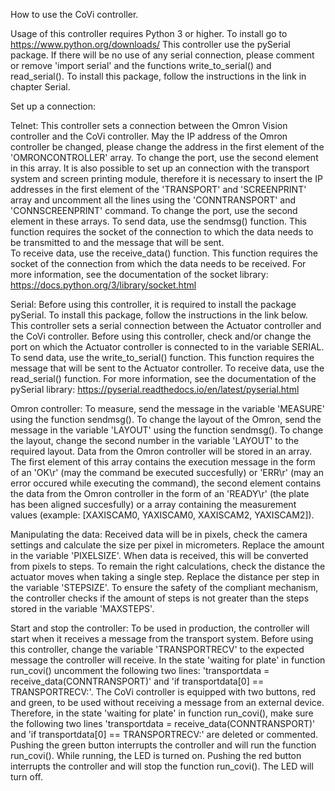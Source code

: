 How to use the CoVi controller.

Usage of this controller requires Python 3 or higher. To install go to https://www.python.org/downloads/ 
This controller use the pySerial package. If there will be no use of any serial connection, please comment or remove 'import serial' and the functions write_to_serial() and read_serial(). To install this package, follow the instructions in the link in chapter Serial.

Set up a connection:

Telnet:
    This controller sets a connection between the Omron Vision controller and the CoVi controller. May the IP address of the Omron controller be changed, please change the address in the first element of the 'OMRONCONTROLLER' array. To change the port, use the second element in this array.
    It is also possible to set up an connection with the transport system and screen printing module, therefore it is necessary to insert the IP addresses in the first element of the 'TRANSPORT' and 'SCREENPRINT' array and uncomment all the lines using the 'CONNTRANSPORT' and 'CONNSCREENPRINT' command. To change the port, use the second element in these arrays.
    To send data, use the sendmsg() function. This function requires the socket of the connection to which the data needs to be transmitted to and the message that will be sent.   
    To receive data, use the receive_data() function. This function requires the socket of the connection from which the data needs to be received.
    For more information, see the documentation of the socket library: https://docs.python.org/3/library/socket.html

Serial:
    Before using this controller, it is required to install the package pySerial. To install this package, follow the instructions in the link below.
    This controller sets a serial connection between the Actuator controller and the CoVi controller. Before using this controller, check and/or change the port on which the Actuator controller is connected to in the variable SERIAL.
    To send data, use the write_to_serial() function. This function requires the message that will be sent to the Actuator controller.
    To receive data, use the read_serial() function.
    For more information, see the documentation of the pySerial library: https://pyserial.readthedocs.io/en/latest/pyserial.html

Omron controller:
To measure, send the message in the variable 'MEASURE' using the function sendmsg(). To change the layout of the Omron, send the message in the variable 'LAYOUT' using the function sendmsg(). To change the layout, change the second number in the variable 'LAYOUT' to the required layout.
Data from the Omron controller will be stored in an array. The first element of this array contains the execution message in the form of an 'OK\r' (may the command be executed succesfully) or 'ERR\r' (may an error occured while executing the command), the second element contains the data from the Omron controller in the form of an 'READY\r' (the plate has been aligned succesfully) or a array containing the measurement values (example: [XAXISCAM0, YAXISCAM0, XAXISCAM2, YAXISCAM2]).

Manipulating the data:
Received data will be in pixels, check the camera settings and calculate the size per pixel in micrometers. Replace the amount in the variable 'PIXELSIZE'.
When data is received, this will be converted from pixels to steps. To remain the right calculations, check the distance the actuator moves when taking a single step. Replace the distance per step in the variable 'STEPSIZE'.
To ensure the safety of the compliant mechanism, the controller checks if the amount of steps is not greater than the steps stored in the variable 'MAXSTEPS'.

Start and stop the controller:
To be used in production, the controller will start when it receives a message from the transport system. Before using this controller, change the variable 'TRANSPORTRECV' to the expected message the controller will receive. In the state 'waiting for plate' in function run_covi() uncomment the following two lines: 'transportdata = receive_data(CONNTRANSPORT)' and 'if transportdata[0] == TRANSPORTRECV:'.
The CoVi controller is equipped with two buttons, red and green, to be used without receiving a message from an external device. Therefore, in the state 'waiting for plate' in function run_covi(), make sure the following two lines 'transportdata = receive_data(CONNTRANSPORT)' and 'if transportdata[0] == TRANSPORTRECV:' are deleted or commented.
Pushing the green button interrupts the controller and will run the function run_covi(). While running, the LED is turned on.
Pushing the red button interrupts the controller and will stop the function run_covi(). The LED will turn off.
